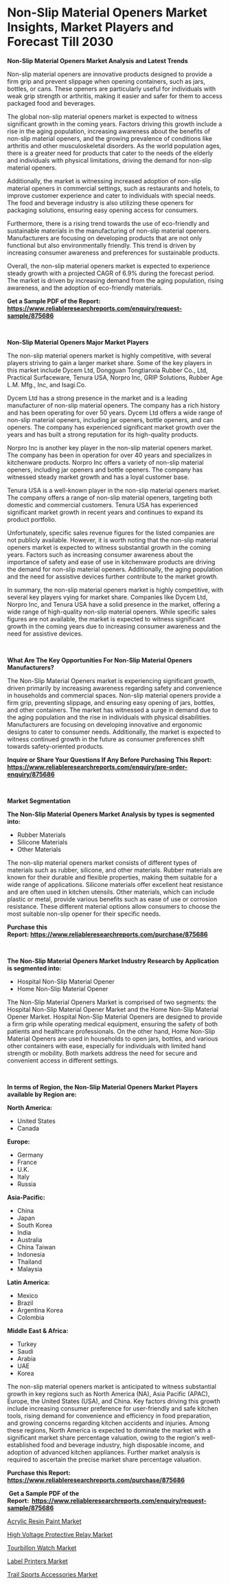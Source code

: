 <p><h1>Non-Slip Material Openers Market Insights, Market Players and Forecast Till 2030</h1></p><p><strong>Non-Slip Material Openers Market Analysis and Latest Trends</strong></p>
<p><p>Non-slip material openers are innovative products designed to provide a firm grip and prevent slippage when opening containers, such as jars, bottles, or cans. These openers are particularly useful for individuals with weak grip strength or arthritis, making it easier and safer for them to access packaged food and beverages.</p><p>The global non-slip material openers market is expected to witness significant growth in the coming years. Factors driving this growth include a rise in the aging population, increasing awareness about the benefits of non-slip material openers, and the growing prevalence of conditions like arthritis and other musculoskeletal disorders. As the world population ages, there is a greater need for products that cater to the needs of the elderly and individuals with physical limitations, driving the demand for non-slip material openers.</p><p>Additionally, the market is witnessing increased adoption of non-slip material openers in commercial settings, such as restaurants and hotels, to improve customer experience and cater to individuals with special needs. The food and beverage industry is also utilizing these openers for packaging solutions, ensuring easy opening access for consumers.</p><p>Furthermore, there is a rising trend towards the use of eco-friendly and sustainable materials in the manufacturing of non-slip material openers. Manufacturers are focusing on developing products that are not only functional but also environmentally friendly. This trend is driven by increasing consumer awareness and preferences for sustainable products.</p><p>Overall, the non-slip material openers market is expected to experience steady growth with a projected CAGR of 6.9% during the forecast period. The market is driven by increasing demand from the aging population, rising awareness, and the adoption of eco-friendly materials.</p></p>
<p><strong>Get a Sample PDF of the Report:&nbsp; <a href="https://www.reliableresearchreports.com/enquiry/request-sample/875686">https://www.reliableresearchreports.com/enquiry/request-sample/875686</a></strong></p>
<p>&nbsp;</p>
<p><strong>Non-Slip Material Openers Major Market Players</strong></p>
<p><p>The non-slip material openers market is highly competitive, with several players striving to gain a larger market share. Some of the key players in this market include Dycem Ltd, Dongguan Tongtianxia Rubber Co., Ltd, Practical Surfaceware, Tenura USA, Norpro Inc, GRIP Solutions, Rubber Age L.M. Mfg., Inc, and Isagi.Co.</p><p>Dycem Ltd has a strong presence in the market and is a leading manufacturer of non-slip material openers. The company has a rich history and has been operating for over 50 years. Dycem Ltd offers a wide range of non-slip material openers, including jar openers, bottle openers, and can openers. The company has experienced significant market growth over the years and has built a strong reputation for its high-quality products.</p><p>Norpro Inc is another key player in the non-slip material openers market. The company has been in operation for over 40 years and specializes in kitchenware products. Norpro Inc offers a variety of non-slip material openers, including jar openers and bottle openers. The company has witnessed steady market growth and has a loyal customer base.</p><p>Tenura USA is a well-known player in the non-slip material openers market. The company offers a range of non-slip material openers, targeting both domestic and commercial customers. Tenura USA has experienced significant market growth in recent years and continues to expand its product portfolio.</p><p>Unfortunately, specific sales revenue figures for the listed companies are not publicly available. However, it is worth noting that the non-slip material openers market is expected to witness substantial growth in the coming years. Factors such as increasing consumer awareness about the importance of safety and ease of use in kitchenware products are driving the demand for non-slip material openers. Additionally, the aging population and the need for assistive devices further contribute to the market growth.</p><p>In summary, the non-slip material openers market is highly competitive, with several key players vying for market share. Companies like Dycem Ltd, Norpro Inc, and Tenura USA have a solid presence in the market, offering a wide range of high-quality non-slip material openers. While specific sales figures are not available, the market is expected to witness significant growth in the coming years due to increasing consumer awareness and the need for assistive devices.</p></p>
<p>&nbsp;</p>
<p><strong>What Are The Key Opportunities For Non-Slip Material Openers Manufacturers?</strong></p>
<p><p>The Non-Slip Material Openers market is experiencing significant growth, driven primarily by increasing awareness regarding safety and convenience in households and commercial spaces. Non-slip material openers provide a firm grip, preventing slippage, and ensuring easy opening of jars, bottles, and other containers. The market has witnessed a surge in demand due to the aging population and the rise in individuals with physical disabilities. Manufacturers are focusing on developing innovative and ergonomic designs to cater to consumer needs. Additionally, the market is expected to witness continued growth in the future as consumer preferences shift towards safety-oriented products.</p></p>
<p><strong>Inquire or Share Your Questions If Any Before Purchasing This Report: <a href="https://www.reliableresearchreports.com/enquiry/pre-order-enquiry/875686">https://www.reliableresearchreports.com/enquiry/pre-order-enquiry/875686</a></strong></p>
<p>&nbsp;</p>
<p><strong>Market Segmentation</strong></p>
<p><strong>The Non-Slip Material Openers Market Analysis by types is segmented into:</strong></p>
<p><ul><li>Rubber Materials</li><li>Silicone Materials</li><li>Other Materials</li></ul></p>
<p><p>The non-slip material openers market consists of different types of materials such as rubber, silicone, and other materials. Rubber materials are known for their durable and flexible properties, making them suitable for a wide range of applications. Silicone materials offer excellent heat resistance and are often used in kitchen utensils. Other materials, which can include plastic or metal, provide various benefits such as ease of use or corrosion resistance. These different material options allow consumers to choose the most suitable non-slip opener for their specific needs.</p></p>
<p><strong>Purchase this Report:&nbsp;<a href="https://www.reliableresearchreports.com/purchase/875686">https://www.reliableresearchreports.com/purchase/875686</a></strong></p>
<p>&nbsp;</p>
<p><strong>The Non-Slip Material Openers Market Industry Research by Application is segmented into:</strong></p>
<p><ul><li>Hospital Non-Slip Material Opener</li><li>Home Non-Slip Material Opener</li></ul></p>
<p><p>The Non-Slip Material Openers Market is comprised of two segments: the Hospital Non-Slip Material Opener Market and the Home Non-Slip Material Opener Market. Hospital Non-Slip Material Openers are designed to provide a firm grip while operating medical equipment, ensuring the safety of both patients and healthcare professionals. On the other hand, Home Non-Slip Material Openers are used in households to open jars, bottles, and various other containers with ease, especially for individuals with limited hand strength or mobility. Both markets address the need for secure and convenient access in different settings.</p></p>
<p>&nbsp;</p>
<p><strong>In terms of Region, the Non-Slip Material Openers Market Players available by Region are:</strong></p>
<p>
    <p> <strong> North America: </strong>
        <ul>
            <li>United States</li>
            <li>Canada</li>
        </ul>
        </p> 
    <p> <strong> Europe: </strong>
        <ul>
            <li>Germany</li>
            <li>France</li>
            <li>U.K.</li>
            <li>Italy</li>
            <li>Russia</li>
        </ul>
        </p> 
    <p> <strong> Asia-Pacific: </strong>
        <ul>
            <li>China</li>
            <li>Japan</li>
            <li>South Korea</li>
            <li>India</li>
            <li>Australia</li>
            <li>China Taiwan</li>
            <li>Indonesia</li>
            <li>Thailand</li>
            <li>Malaysia</li>
        </ul>
        </p> 
    <p> <strong> Latin America: </strong>
        <ul>
            <li>Mexico</li>
            <li>Brazil</li>
            <li>Argentina Korea</li>
            <li>Colombia</li>
        </ul>
        </p> 
    <p> <strong> Middle East & Africa: </strong>
        <ul>
            <li>Turkey</li>
            <li>Saudi</li>
            <li>Arabia</li>
            <li>UAE</li>
            <li>Korea</li>
        </ul>
    </p>
    </p>
<p><p>The non-slip material openers market is anticipated to witness substantial growth in key regions such as North America (NA), Asia Pacific (APAC), Europe, the United States (USA), and China. Key factors driving this growth include increasing consumer preference for user-friendly and safe kitchen tools, rising demand for convenience and efficiency in food preparation, and growing concerns regarding kitchen accidents and injuries. Among these regions, North America is expected to dominate the market with a significant market share percentage valuation, owing to the region's well-established food and beverage industry, high disposable income, and adoption of advanced kitchen appliances. Further market analysis is required to ascertain the precise market share percentage valuation.</p></p>
<p><strong>Purchase this Report: <a href="https://www.reliableresearchreports.com/purchase/875686">https://www.reliableresearchreports.com/purchase/875686</a></strong></p>
<p>&nbsp;<strong>Get a Sample PDF of the Report:&nbsp;&nbsp;<a href="https://www.reliableresearchreports.com/enquiry/request-sample/875686">https://www.reliableresearchreports.com/enquiry/request-sample/875686</a></strong></p>
<p><strong></strong></p>
<p><p><a href="https://www.linkedin.com/pulse/acrylic-resin-paint-market-size-share-global-analysis-report-v8she/">Acrylic Resin Paint Market</a></p><p><a href="https://issuu.com/reportprime-2/docs/high-voltage-protective-relay-market-size-2030.ppt?fr=xKAE9_zU1NQ">High Voltage Protective Relay Market</a></p><p><a href="https://medium.com/@gussiehauck/tourbillon-watch-market-size-growth-forecast-2023-2030-4751c6cf4dba">Tourbillon Watch Market</a></p><p><a href="https://issuu.com/reportprime-2/docs/label-printers-market-size-2030.pptx?fr=xKAE9_zU1NQ">Label Printers Market</a></p><p><a href="https://medium.com/@ivaschinner/trail-sports-accessories-market-size-growth-forecast-2023-2030-35edbedc8e65">Trail Sports Accessories Market</a></p></p>